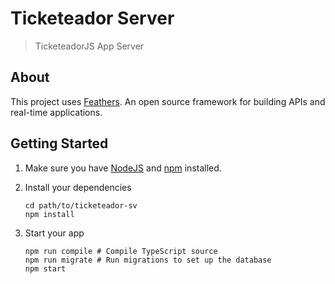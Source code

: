 # Ticketeador Server

> TicketeadorJS App Server

## About

This project uses [Feathers](http://feathersjs.com). An open source framework for building APIs and real-time applications.

## Getting Started

1. Make sure you have [NodeJS](https://nodejs.org/) and [npm](https://www.npmjs.com/) installed.
2. Install your dependencies

    ```
    cd path/to/ticketeador-sv
    npm install
    ```

3. Start your app

    ```
    npm run compile # Compile TypeScript source
    npm run migrate # Run migrations to set up the database
    npm start
    ```